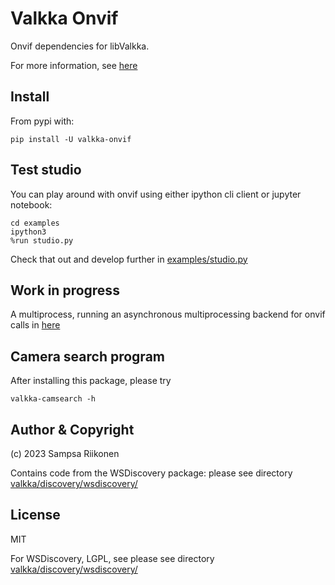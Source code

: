 # Valkka Onvif

Onvif dependencies for libValkka.

For more information, see [here](https://elsampsa.github.io/valkka-examples/_build/html/onvif.html)

## Install

From pypi with:
```
pip install -U valkka-onvif
```

## Test studio

You can play around with onvif using either ipython cli client or jupyter notebook:
```
cd examples
ipython3
%run studio.py
```
Check that out and develop further in [examples/studio.py](examples/studio.py)

## Work in progress

A multiprocess, running an asynchronous multiprocessing backend for onvif calls in [here](valkka/onvif/multiprocess/base.py)

## Camera search program

After installing this package, please try
```
valkka-camsearch -h
```

## Author & Copyright

(c) 2023 Sampsa Riikonen

Contains code from the WSDiscovery package: please see directory [valkka/discovery/wsdiscovery/](valkka/discovery/wsdiscovery/)

## License

MIT 

For WSDiscovery, LGPL, see please see directory [valkka/discovery/wsdiscovery/](valkka/discovery/wsdiscovery/)

